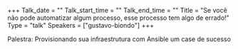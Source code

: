 +++
Talk_date = ""
Talk_start_time = ""
Talk_end_time = ""
Title = "Se você não pode automatizar algum processo, esse processo tem algo de errado!"
Type = "talk"
Speakers = ["gustavo-biondo"]
+++

Palestra: Provisionando sua infraestrutura com Ansible um case de sucesso
